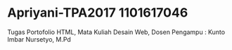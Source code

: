 # Apriyani-TPA2017 1101617046
Tugas Portofolio HTML, Mata Kuliah Desain Web, Dosen Pengampu : Kunto Imbar Nursetyo, M.Pd
